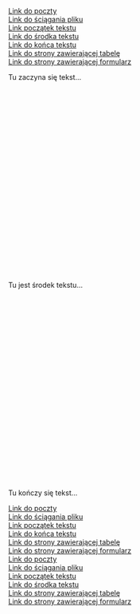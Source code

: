 <nav>
    <a href="https://kejpy.github.io/poczta/">Link do poczty</a><br>
    <a href="plik1.zip" download>Link do ściągania pliku</a><br>
    <a href="#start">Link początek tekstu</a><br>
    <a href="#srodek">Link do środka tekstu</a><br>
    <a href="#koniec">Link do końca tekstu</a><br>
    <a href="https://kejpy.github.io/tabela/">Link do strony zawierającej tabelę</a><br>
    <a href="https://kejpy.github.io/formularz/">Link do strony zawierającej formularz</a><br>
</nav>

<div id="start">
    <p>Tu zaczyna się tekst...</p>
</div>
<div id="srodek" style="margin-top: 400px;">
    <p>Tu jest środek tekstu...</p>
</div>
<div id="koniec" style="margin-top: 400px;">
    <p>Tu kończy się tekst...</p>
</div>

<nav>
    <a href="https://kejpy.github.io/poczta/">Link do poczty</a><br>
    <a href="plik1.zip" download>Link do ściągania pliku</a><br>
    <a href="#start">Link początek tekstu</a><br>
    <a href="#koniec">Link do końca tekstu</a><br>
    <a href="https://kejpy.github.io/tabela/">Link do strony zawierającej tabelę</a><br>
    <a href="https://kejpy.github.io/formularz/">Link do strony zawierającej formularz</a><br>
</nav>

<nav>
    <a href="https://kejpy.github.io/poczta/">Link do poczty</a><br>
    <a href="plik1.zip" download>Link do ściągania pliku</a><br>
    <a href="#start">Link początek tekstu</a><br>
    <a href="#srodek">Link do środka tekstu</a><br>
    <a href="https://kejpy.github.io/tabela/">Link do strony zawierającej tabelę</a><br>
    <a href="https://kejpy.github.io/formularz/">Link do strony zawierającej formularz</a><br>
</nav>
